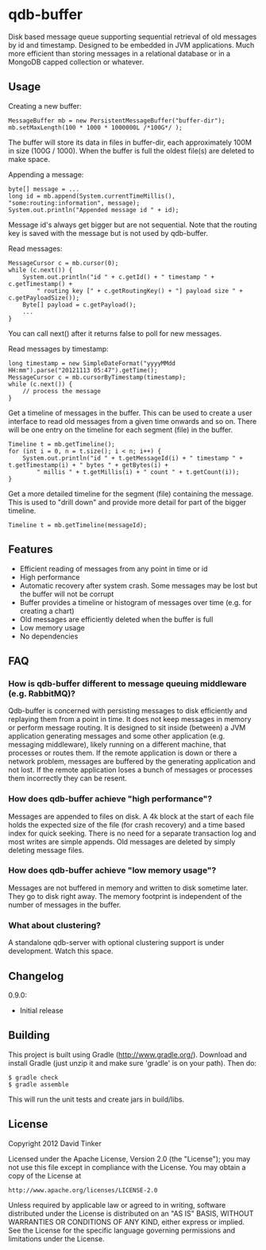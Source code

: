 qdb-buffer
==========

Disk based message queue supporting sequential retrieval of old messages by id and timestamp. Designed to be embedded
in JVM applications. Much more efficient than storing messages in a relational database or in a MongoDB capped
collection or whatever.


Usage
-----

Creating a new buffer:

    MessageBuffer mb = new PersistentMessageBuffer("buffer-dir");
    mb.setMaxLength(100 * 1000 * 1000000L /*100G*/ );

The buffer will store its data in files in buffer-dir, each approximately 100M in size (100G / 1000). When the buffer
is full the oldest file(s) are deleted to make space.

Appending a message:

    byte[] message = ...
    long id = mb.append(System.currentTimeMillis(), "some:routing:information", message);
    System.out.println("Appended message id " + id);

Message id's always get bigger but are not sequential. Note that the routing key is saved with the message but is
not used by qdb-buffer.

Read messages:

    MessageCursor c = mb.cursor(0);
    while (c.next()) {
        System.out.println("id " + c.getId() + " timestamp " + c.getTimestamp() +
            " routing key [" + c.getRoutingKey() + "] payload size " + c.getPayloadSize());
        Byte[] payload = c.getPayload();
        ...
    }

You can call next() after it returns false to poll for new messages.

Read messages by timestamp:

    long timestamp = new SimpleDateFormat("yyyyMMdd HH:mm").parse("20121113 05:47").getTime();
    MessageCursor c = mb.cursorByTimestamp(timestamp);
    while (c.next()) {
        // process the message
    }

Get a timeline of messages in the buffer. This can be used to create a user interface to read old messages from a
given time onwards and so on. There will be one entry on the timeline for each segment (file) in the buffer.

    Timeline t = mb.getTimeline();
    for (int i = 0, n = t.size(); i < n; i++) {
        System.out.println("id " + t.getMessageId(i) + " timestamp " + t.getTimestamp(i) + " bytes " + getBytes(i) +
            " millis " + t.getMillis(i) + " count " + t.getCount(i));
    }

Get a more detailed timeline for the segment (file) containing the message. This is used to "drill down" and provide
more detail for part of the bigger timeline.

    Timeline t = mb.getTimeline(messageId);


Features
--------

- Efficient reading of messages from any point in time or id
- High performance
- Automatic recovery after system crash. Some messages may be lost but the buffer will not be corrupt
- Buffer provides a timeline or histogram of messages over time (e.g. for creating a chart)
- Old messages are efficiently deleted when the buffer is full
- Low memory usage
- No dependencies


FAQ
---

### How is qdb-buffer different to message queuing middleware (e.g. RabbitMQ)?

Qdb-buffer is concerned with persisting messages to disk efficiently and replaying them from a point in time.
It does not keep messages in memory or perform message routing. It is designed to sit inside (between) a JVM application
generating messages and some other application (e.g. messaging middleware), likely running on a different machine,
that processes or routes them. If the remote application is down or there a network problem, messages are buffered
by the generating application and not lost. If the remote application loses a bunch of messages or processes them
incorrectly they can be resent.

### How does qdb-buffer achieve "high performance"?

Messages are appended to files on disk. A 4k block at the start of each file holds the expected size of the file
(for crash recovery) and a time based index for quick seeking. There is no need for a separate transaction log and
most writes are simple appends. Old messages are deleted by simply deleting message files.

### How does qdb-buffer achieve "low memory usage"?

Messages are not buffered in memory and written to disk sometime later. They go to disk right away. The memory
footprint is independent of the number of messages in the buffer.

### What about clustering?

A standalone qdb-server with optional clustering support is under development. Watch this space.


Changelog
---------

0.9.0:
- Initial release


Building
--------

This project is built using Gradle (http://www.gradle.org/). Download and install Gradle (just unzip it and
make sure 'gradle' is on your path). Then do:

    $ gradle check
    $ gradle assemble

This will run the unit tests and create jars in build/libs.


License
-------

Copyright 2012 David Tinker

Licensed under the Apache License, Version 2.0 (the "License");
you may not use this file except in compliance with the License.
You may obtain a copy of the License at

    http://www.apache.org/licenses/LICENSE-2.0

Unless required by applicable law or agreed to in writing, software
distributed under the License is distributed on an "AS IS" BASIS,
WITHOUT WARRANTIES OR CONDITIONS OF ANY KIND, either express or implied.
See the License for the specific language governing permissions and
limitations under the License.
